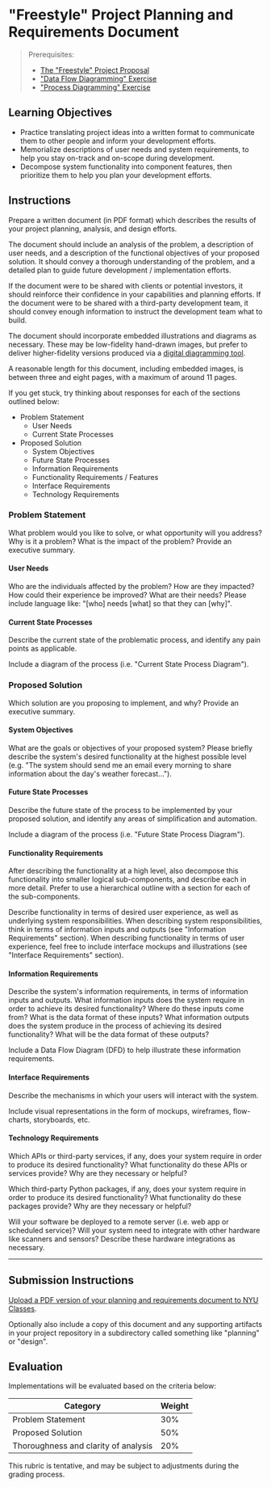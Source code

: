 # "Freestyle" Project Planning and Requirements Document

> Prerequisites:
>   + [The "Freestyle" Project Proposal](/projects/freestyle/proposal.md)
>   + ["Data Flow Diagramming" Exercise](/exercises/data-flow-diagramming/README.md)
>   + ["Process Diagramming" Exercise](/exercises/process-diagramming/README.md)

## Learning Objectives

  + Practice translating project ideas into a written format to communicate them to other people and inform your development efforts.
  + Memorialize descriptions of user needs and system requirements, to help you stay on-track and on-scope during development.
  + Decompose system functionality into component features, then prioritize them to help you plan your development efforts.

## Instructions

Prepare a written document (in PDF format) which describes the results of your project planning, analysis, and design efforts.

The document should include an analysis of the problem, a description of user needs, and a description of the functional objectives of your proposed solution. It should convey a thorough understanding of the problem, and a detailed plan to guide future development / implementation efforts.

If the document were to be shared with clients or potential investors, it should reinforce their confidence in your capabilities and planning efforts. If the document were to be shared with a third-party development team, it should convey enough information to instruct the development team what to build.

The document should incorporate embedded illustrations and diagrams as necessary. These may be low-fidelity hand-drawn images, but prefer to deliver higher-fidelity versions produced via a [digital diagramming tool](/notes/info-systems/processes.md#process-diagramming-tools).

A reasonable length for this document, including embedded images, is between three and eight pages, with a maximum of around 11 pages.

If you get stuck, try thinking about responses for each of the sections outlined below:

  + Problem Statement
    + User Needs
    + Current State Processes
  + Proposed Solution
    + System Objectives
    + Future State Processes
    + Information Requirements
    + Functionality Requirements / Features
    + Interface Requirements
    + Technology Requirements





### Problem Statement

What problem would you like to solve, or what opportunity will you address? Why is it a problem? What is the impact of the problem? Provide an executive summary.

#### User Needs

Who are the individuals affected by the problem? How are they impacted? How could their experience be improved? What are their needs? Please include language like: "[who] needs [what] so that they can [why]".

#### Current State Processes

Describe the current state of the problematic process, and identify any pain points as applicable.

Include a diagram of the process (i.e. "Current State Process Diagram").








### Proposed Solution

Which solution are you proposing to implement, and why? Provide an executive summary.

#### System Objectives

What are the goals or objectives of your proposed system? Please briefly describe the system's desired functionality at the highest possible level (e.g. "The system should send me an email every morning to share information about the day's weather forecast...").

#### Future State Processes

Describe the future state of the process to be implemented by your proposed solution, and identify any areas of simplification and automation.

Include a diagram of the process (i.e. "Future State Process Diagram").

#### Functionality Requirements

After describing the functionality at a high level, also decompose this functionality into smaller logical sub-components, and describe each in more detail. Prefer to use a hierarchical outline with a section for each of the sub-components.

Describe functionality in terms of desired user experience, as well as underlying system responsibilities. When describing system responsibilities, think in terms of information inputs and outputs (see "Information Requirements" section). When describing functionality in terms of user experience, feel free to include interface mockups and illustrations (see "Interface Requirements" section).

#### Information Requirements

Describe the system's information requirements, in terms of information inputs and outputs. What information inputs does the system require in order to achieve its desired functionality? Where do these inputs come from? What is the data format of these inputs? What information outputs does the system produce in the process of achieving its desired functionality? What will be the data format of these outputs?

Include a Data Flow Diagram (DFD) to help illustrate these information requirements.

#### Interface Requirements

Describe the mechanisms in which your users will interact with the system.

Include visual representations in the form of mockups, wireframes, flow-charts, storyboards, etc.

#### Technology Requirements

Which APIs or third-party services, if any, does your system require in order to produce its desired functionality? What functionality do these APIs or services provide? Why are they necessary or helpful?

Which third-party Python packages, if any, does your system require in order to produce its desired functionality? What functionality do these packages provide? Why are they necessary or helpful?

Will your software be deployed to a remote server (i.e. web app or scheduled service)? Will your system need to integrate with other hardware like scanners and sensors? Describe these hardware integrations as necessary.

<hr>


## Submission Instructions

[Upload a PDF version of your planning and requirements document to NYU Classes](https://newclasses.nyu.edu/portal/site/e7aed58f-c4e8-4fbd-b8ab-40c86414d0ab/tool/f1178530-8a47-4ef7-831d-d554df55b4eb?assignmentId=/assignment/a/e7aed58f-c4e8-4fbd-b8ab-40c86414d0ab/fa119b5a-ff65-4567-8ca5-cfbb7f53bdff&panel=Main&sakai_action=doView_assignment).

Optionally also include a copy of this document and any supporting artifacts in your project repository in a subdirectory called something like "planning" or "design".

## Evaluation

Implementations will be evaluated based on the criteria below:

Category | Weight
--- | ---
Problem Statement | 30%
Proposed Solution | 50%
Thoroughness and clarity of analysis | 20%

This rubric is tentative, and may be subject to adjustments during the grading process.
